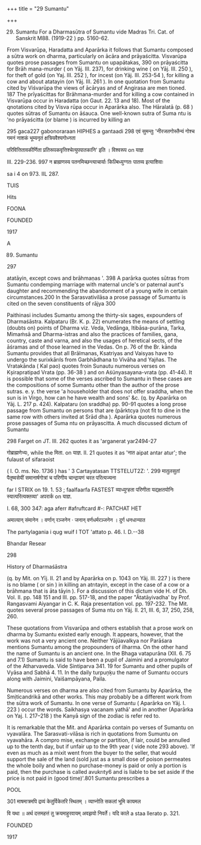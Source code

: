+++
title = "29 Sumantu"

+++

29. Sumantu For a Dharmasūtra of Sumantu vide Madras Tri. Cat. of Sanskrit M88. (1919-22 ) pp. 5160-62. 

From Visvarūpa, Haradatta and Aparārka it follows that Sumantu composed a sūtra work on dharma, particularly on ācāra and prāyaścitta. Visvarúpa quotes prose passages from Sumantu on upapātakas, 390 on prāyaścitta for Brāh mana-murder ( on Yāj. III. 237), for drinking wine ( on Yāj. III. 250 ), for theft of gold (on Yaj. III. 252 ), for incest (on Yāj. III. 253-54 ), for killing a cow and about atatayin (on Yāj. III. 261 ). In one quotation from Sumantu cited by Viśvarūpa the views of ācāryas and of Angirasa are men tioned. 187 The prīyaścittas for Brāhmana-murder and for killing a cow contained in Visvarūpa occur in Haradatta (on Gaut. 22. 13 and 18). Most of the qnotations cited by Visva rūpa occur in Aparārka also. The Hāralatā (p. 68 ) quotes sūtras of Sumantu on āśauca. One well-known sutra of Suma ntu is 'no prāyaścitta (or blame ) is incurred by killing an 

295 gaca227 gabonoraraan HIPHES a gantaadi 298 एवं सुमन्तुः 'नीरजतगोस्तैन्यं गोश्च गमनं नाशकं भूम्यनृतं क्षत्रियवैश्यगोध्नता 

परिवित्तितावकीर्णिता प्रतिरूपकवृत्तिश्चेत्युपपातकानि' इति । विश्वरूप on याज्ञ 

III. 229-236. 997 न ब्राह्मणस्य पतनमिच्छन्त्याचार्याः किल्बिध्युग्गतः पातव्य इत्याशिवाः 

sa i 4 on 973. IIL 287. 

TUIS 

Hits 

FOONA 

FOUNDED 

1917 

A 

89. Sumantu 

297 

atatāyin, except cows and brāhmaṇas '. 398 A parārka quotes sūtras from Sumantu condemping marriage with maternal uncle's or paternal aunt's daughter and recommending the abandonment of a young wife in certain circumstances.200 In the Sarasvativilāsa a prose passage of Sumantu is cited on the seven constituents of rājya 300 

Paithinasi includes Sumantu among the thirty-six sages, expounders of Dharmaśāstra. Kalpataru (Br. K. p. 22) enumerates the means of settling (doubts on) points of Dharma viz. Veda, Vedānga, Itibāsa-purāna, Tarka, Mimaṁsā and Dharma-istras and also the practices of families, gana, country, caste and varna, and also the usages of heretical sects, of the āśramas and of those learned in the Vedas. On p. 76 of the Br. kānda Sumantu provides that all Brālmanas, Ksatriyas and Vaisyas have to undergo the surixkārıls from Garbhādhana to Vivāha and Yajñas. The Vratakānda ( Kal pao) quotes froin Sunautu numerous verses on Kșirapratipad Vrata (pp. 36-38 ) and on Aśünyasayana-vrata (pp. 41-44). It is possible that some of the verses ascribed to Sumantu in these cases are the compositions of some Sumantu other than the author of the prose sutras. e. y. the verse 'a householder that does not offer sraddha, when the sun is in Virgo, how can he have wealth and sons' &c. (q. by Aparārka on Yāj. L. 217 p. 424). Kalpataru (on sraddha) pp. 90-91 quotes a long prose passage from Sumantu on persons that are (pārktcya (not fit to dine in the same row with others invited at Srād dha ). Aparārka quotes numerous prose passages of Suma ntu on prāyascitta. A much discussed dictum of Sumantu 

298 Farget on JT. III. 262 quotes it as 'arganerat yar2494-27 

गोब्राह्मणेभ्यः, while the मिता. on याज्ञ. II. 21 quotes it as 'नात aipat antar atur'; the fulaust of sifaraoist 

( I. O. ms. No. 1736 ) has ' 3 Cartayatasan TTSTELUT2Z: '. 299 मातुलसुतां पैतृष्वसेयीं समानार्षगोत्रां च परिणीय चान्द्रायणं चरत परित्यज्यना 

far I STRIX on 19. 1. 53 ; faalfaarfa FASTEST व्याध्युग्हता परिणीता यद्यक्षतयोनिः स्यात्परित्यक्तव्या' अपरार्क on याज्ञ. 

I. 68, 300 347: aga aferr \#afruftcard \#-: PATCHAT HET 

अमात्यान् संमानेन । वर्णान् रञ्जनेन · जनान् वर्णधर्मरञ्जनेन । दुर्ग धनधान्यात 

The partylagania i qug wuif I TOT 'attato p. 46. I. D.--38 

Bhandar Resear 

298 

History of Dharmaśāstra 

(q. by Mit. on Yīj. II. 21 and by Aparārka on p. 1043 on Yāj. III. 227 ) is there is no blame ( or sin ) in killing an atrıtayin, except in the case of a cow or a brāhmana that is āta tāyin ). For a discussion of this dictum vide H. of Dh. Vol. II. pp. 148 151 and III. pp. 517-18, and the paper "Ātatāyivadha' by Prof. Rangasvami Aiyangar in C. K. Raja presentation vol. pp. 197-232. The Mit. quotes several prose passages of Suma ntu on Yāj. II. 21, III. 6, 37, 250, 258, 260. 

These quotations from Visvarūpa and others establish that a prose work on dharma by Sumantu existed early enough. It appears, however, that the work was not a very ancient one. Neither Yājüavalkya nor Parāśara mentions Sumantu among the propounders of ilharma. On the other hand the name of Sumantu is an ancient one. In the Bhaga vatapurāna (XII. 6. 75 and 7.1) Sumantu is said to have been a pupil of Jaimini and a promulgator of the Atharvaveda. Vide Sintiparva 341. 19 for Sumantu and other pupils of Vyāsa and Sabhā 4. 11. In the daily turpuņķu the name of Sumantu occurs along with Jaimini, Vaišampāyana, Paila. 

Numerous verses on dharma are also cited from Sumantu by Aparārka, the Smịticandrikā and other works. This may probably be a different work from the sūtra work of Sumantu. In one verse of Sumantu ( Aparārka on Yāj. I. 223 ) occur the words. Saikhasya vacanam yathā' and in another (Aparārka on Yaj. I. 217–218 ) the Kanyā sign of the zodiac is refer red to. 

It is remarkable that the Mit. and Aparārka contain po verses of Sumantu on vyavalāra. The Sarasvati-vilāsa is rich in quotations from Sumuntu on vyavahāra. A compro mise, exchange or partition, if lair, could be annulled up to the tenth day, but if unfair up to the 9th year ( vide note 293 above). 'If even as much as a mixit went from the buyer to the seller, that would support the sale of the land (sold just as a small dose of poison permeates the whole boily and when no purchase-money is paid or only a portion is paid, then the purchase is called avukrıty6 and is liable to be set aside if the price is not paid in (good time)'.801 Sumantu prescribes a 

POOL 

301 माषमात्रमपि द्रव्यं केतुर्विकेतरि स्थितम् । व्याप्नोति सकलां भूमि कायमल 

वि यथा ॥ अर्थ दत्तमहत्तं तु क्रयमाहुरवायम् अवझयो निवर्ते। यदि काले a staa llerato p. 321. 

FOUNDED 

1917 
